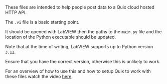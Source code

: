 These files are intended to help people post data to a Quix cloud hosted HTTP API.



The `.vi` file is a basic starting point.



It should be opened with LabVIEW then the paths to the `main.py` file and the location of the Python executable should be updated.



Note that at the time of writing, LabVIEW supports up to Python version `3.12`.

Ensure that you have the correct version, otherwise this is unlikely to work.



For an overview of how to use this and how to setup Quix to work with these files watch the video [here](https://youtu.be/cl1dPDqQNoI).



